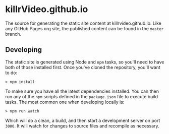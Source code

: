 # killrVideo.github.io

The source for generating the static site content at killrvideo.github.io. Like any 
GitHub Pages org site, the published content can be found in the `master` branch.

## Developing

The static site is generated using Node and `npm` tasks, so you'll need to have both
of those installed first. Once you've cloned the repository, you'll want to do:

```
> npm install
```

To make sure you have all the latest dependencies installed. You can then run any of
the `npm` scripts defined in the `package.json` file to execute build tasks. The most
common one when developing locally is:

```
> npm run watch
```

Which will do a clean, a build, and then start a development server on port `3000`. It
will watch for changes to source files and recompile as necessary.
